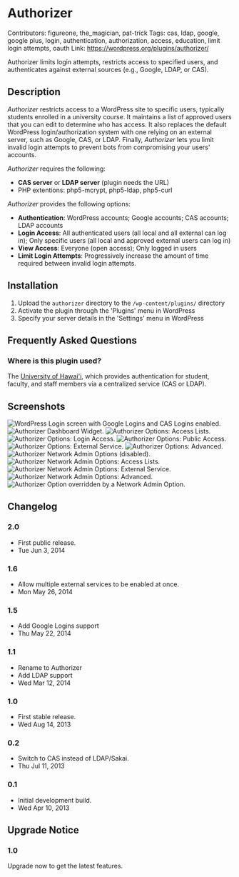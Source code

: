# Authorizer
Contributors: figureone, the_magician, pat-trick
Tags: cas, ldap, google, google plus, login, authentication, authorization, access, education, limit login attempts, oauth
Link: https://wordpress.org/plugins/authorizer/

Authorizer limits login attempts, restricts access to specified users, and authenticates against external sources (e.g., Google, LDAP, or CAS).

## Description

*Authorizer* restricts access to a WordPress site to specific users, typically students enrolled in a university course. It maintains a list of approved users that you can edit to determine who has access. It also replaces the default WordPress login/authorization system with one relying on an external server, such as Google, CAS, or LDAP. Finally, *Authorizer* lets you limit invalid login attempts to prevent bots from compromising your users' accounts.

*Authorizer* requires the following:

* **CAS server** or **LDAP server** (plugin needs the URL)
* PHP extentions: php5-mcrypt, php5-ldap, php5-curl

*Authorizer* provides the following options:

* **Authentication**: WordPress accounts; Google accounts; CAS accounts; LDAP accounts
* **Login Access**: All authenticated users (all local and all external can log in); Only specific users (all local and approved external users can log in)
* **View Access**: Everyone (open access); Only logged in users
* **Limit Login Attempts**: Progressively increase the amount of time required between invalid login attempts.

## Installation

1. Upload the `authorizer` directory to the `/wp-content/plugins/` directory
1. Activate the plugin through the 'Plugins' menu in WordPress
1. Specify your server details in the 'Settings' menu in WordPress

## Frequently Asked Questions

### Where is this plugin used?

The [University of Hawai'i][uh], which provides authentication for student, faculty, and staff members via a centralized service (CAS or LDAP).

[uh]: http://hawaii.edu/

## Screenshots

![](assets/screenshot-1.png?raw=true "WordPress Login screen with Google Logins and CAS Logins enabled.")
![](assets/screenshot-2.png?raw=true "Authorizer Dashboard Widget.")
![](assets/screenshot-3.png?raw=true "Authorizer Options: Access Lists.")
![](assets/screenshot-4.png?raw=true "Authorizer Options: Login Access.")
![](assets/screenshot-5.png?raw=true "Authorizer Options: Public Access.")
![](assets/screenshot-6.png?raw=true "Authorizer Options: External Service.")
![](assets/screenshot-7.png?raw=true "Authorizer Options: Advanced.")
![](assets/screenshot-8.png?raw=true "Authorizer Network Admin Options (disabled).")
![](assets/screenshot-9.png?raw=true "Authorizer Network Admin Options: Access Lists.")
![](assets/screenshot-10.png?raw=true "Authorizer Network Admin Options: External Service.")
![](assets/screenshot-11.png?raw=true "Authorizer Network Admin Options: Advanced.")
![](assets/screenshot-12.png?raw=true "Authorizer Option overridden by a Network Admin Option.")

## Changelog

### 2.0
* First public release.
* Tue Jun 3, 2014

### 1.6
* Allow multiple external services to be enabled at once.
* Mon May 26, 2014

### 1.5
* Add Google Logins support
* Thu May 22, 2014

### 1.1
* Rename to Authorizer
* Add LDAP support
* Wed Mar 12, 2014

### 1.0
* First stable release.
* Wed Aug 14, 2013

### 0.2
* Switch to CAS instead of LDAP/Sakai.
* Thu Jul 11, 2013

### 0.1
* Initial development build.
* Wed Apr 10, 2013

## Upgrade Notice

### 1.0
Upgrade now to get the latest features.
